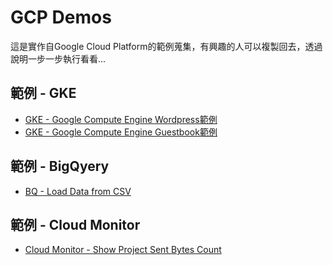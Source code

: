 # GCP Demos

這是實作自Google Cloud Platform的範例蒐集，有興趣的人可以複製回去，透過說明一步一步執行看看...

## 範例 - GKE

* [GKE - Google Compute Engine Wordpress範例](./demo-gke-wordpress/README.md)
* [GKE - Google Compute Engine Guestbook範例](./demo-gke-guestbook/README.md)

## 範例 - BigQyery

* [BQ - Load Data from CSV](./demo-bqload/README.md)

## 範例 - Cloud Monitor

* [Cloud Monitor - Show Project Sent Bytes Count](./demo-cloudmonitor/README.md)
